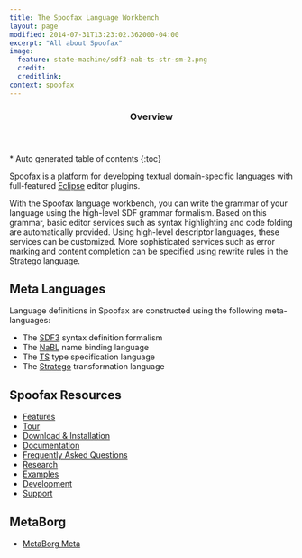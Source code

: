 ```yaml
---
title: The Spoofax Language Workbench 
layout: page
modified: 2014-07-31T13:23:02.362000-04:00
excerpt: "All about Spoofax"
image:
  feature: state-machine/sdf3-nab-ts-str-sm-2.png
  credit: 
  creditlink: 
context: spoofax
---
```

 
 <section id="table-of-contents" class="toc"> 
  <header> <h3>Overview</h3> </header>
  <div id="drawer" markdown="1">
  *  Auto generated table of contents
  {:toc}
  </div>
</section><!-- /#table-of-contents -->
 
 
Spoofax is a platform for developing textual domain-specific languages with full-featured [Eclipse](http://eclipse.org) editor plugins.
 
With the Spoofax language workbench, you can write the grammar of your language using the high-level SDF  grammar formalism. Based on this grammar, basic editor services such as syntax highlighting and code folding are automatically provided. Using high-level descriptor languages, these services can be customized. More sophisticated services such as error marking and content completion can be specified using rewrite rules in the Stratego language.

## Meta Languages

Language definitions in Spoofax are constructed using the following meta-languages:

* The [SDF3](/sdf3/) syntax definition formalism
* The [NaBL](/nabl/) name binding language
* The [TS](/ts/) type specification language
* The [Stratego](/stratego/) transformation language

## Spoofax Resources

* [Features](/spoofax/features/)
* [Tour](/spoofax/tour/)
* [Download & Installation](/download)
* [Documentation](/spoofax/documentation/)
* [Frequently Asked Questions](/spoofax/faq/)
* [Research](/spoofax/research/)
* [Examples](/spoofax/examples/)
* [Development](/dev/)
* [Support](/spoofax/support/)

## MetaBorg

* [MetaBorg Meta](/dev/website/)


